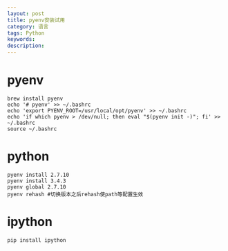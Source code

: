 ```yaml
---
layout: post
title: pyenv安装试用
category: 语言
tags: Python
keywords: 
description: 
---
```


# pyenv
	brew install pyenv
	echo '# pyenv' >> ~/.bashrc
	echo 'export PYENV_ROOT=/usr/local/opt/pyenv' >> ~/.bashrc
	echo 'if which pyenv > /dev/null; then eval "$(pyenv init -)"; fi' >> ~/.bashrc
	source ~/.bashrc

# python
	pyenv install 2.7.10
	pyenv install 3.4.3
	pyenv global 2.7.10
	pyenv rehash #切换版本之后rehash使path等配置生效

# ipython
	pip install ipython
